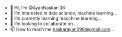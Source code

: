 - 👋 Hi, I’m @AyanNaskar-06
- 👀 I’m interested in data science, machine learning...
- 🌱 I’m currently learning macchine learning...
- 💞️ I’m looking to collaborate on ...
- 📫 How to reach me naskarayan098@gmail.com...

<!---
AyanNaskar-06/AyanNaskar-06 is a ✨ special ✨ repository because its `README.md` (this file) appears on your GitHub profile.
You can click the Preview link to take a look at your changes.
--->

